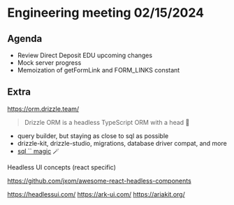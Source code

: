 # Engineering meeting 02/15/2024

## Agenda

- Review Direct Deposit EDU upcoming changes
- Mock server progress
- Memoization of getFormLink and FORM_LINKS constant

## Extra

https://orm.drizzle.team/

> Drizzle ORM is a headless TypeScript ORM with a head 🐲

- query builder, but staying as close to sql as possible
- drizzle-kit, drizzle-studio, migrations, database driver compat, and more
- [sql `` magic](https://orm.drizzle.team/docs/sql) 🪄

Headless UI concepts (react specific)

https://github.com/jxom/awesome-react-headless-components

https://headlessui.com/
https://ark-ui.com/
https://ariakit.org/


